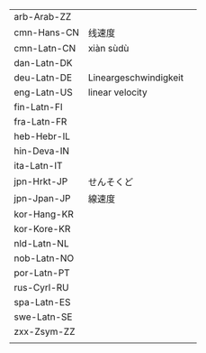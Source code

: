 | | | |
|-|-|-|
| arb-Arab-ZZ |  |  |
| cmn-Hans-CN | 线速度 |  |
| cmn-Latn-CN | xiàn sùdù |  |
| dan-Latn-DK |  |  |
| deu-Latn-DE | Lineargeschwindigkeit |  |
| eng-Latn-US | linear velocity |  |
| fin-Latn-FI |  |  |
| fra-Latn-FR |  |  |
| heb-Hebr-IL |  |  |
| hin-Deva-IN |  |  |
| ita-Latn-IT |  |  |
| jpn-Hrkt-JP | せんそくど |  |
| jpn-Jpan-JP | 線速度 |  |
| kor-Hang-KR |  |  |
| kor-Kore-KR |  |  |
| nld-Latn-NL |  |  |
| nob-Latn-NO |  |  |
| por-Latn-PT |  |  |
| rus-Cyrl-RU |  |  |
| spa-Latn-ES |  |  |
| swe-Latn-SE |  |  |
| zxx-Zsym-ZZ |  |  |
|  |  |  |